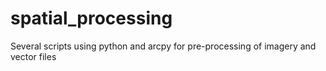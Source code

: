 # spatial_processing
Several scripts using python and arcpy for pre-processing of imagery and vector files
